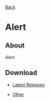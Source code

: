 [Back](../)

# Alert

## About

Alert

## Download

- [Latest Releases](https://github.com/moton-03/Alert/releases/latest)

- [Other](https://github.com/moton-03/Alert/releases)
